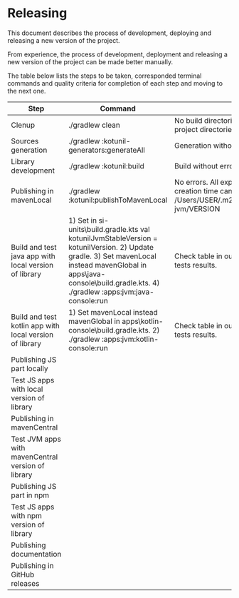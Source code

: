 # Releasing

This document describes the process of development, deploying and releasing a new version of the project.

From experience, the process of development, deployment and releasing a new version 
of the project can be made better manually.  

The table below lists the steps to be taken, corresponded terminal commands 
and quality criteria for completion of each step and moving to the next one.


| Step                                                    | Command                                                                                                                                                                                                                  | Quality Criteria                                                                                                                                              |
|---------------------------------------------------------|--------------------------------------------------------------------------------------------------------------------------------------------------------------------------------------------------------------------------|---------------------------------------------------------------------------------------------------------------------------------------------------------------|
| Clenup                                                  | ./gradlew clean                                                                                                                                                                                                          | No build directories in main project directory and sub-project directories.                                                                                   |
| Sources generation                                      | ./gradlew :kotunil-generators:generateAll                                                                                                                                                                                | Generation without errors.                                                                                                                                    |    
| Library development                                     | ./gradlew :kotunil:build                                                                                                                                                                                                 | Build without errors.                                                                                                                                         |                                                                                                                               |
| Publishing in mavenLocal                                | ./gradlew :kotunil:publishToMavenLocal                                                                                                                                                                                   | No errors. All expected libraries with corresponded creation time can be found in directory /Users/USER/.m2/repository/eu/sirotin/kotunil/kotunil-jvm/VERSION |
| Build and test java app with local version of library   | 1) Set in si-units\build.gradle.kts val kotunilJvmStableVersion = kotunilVersion. 2) Update gradle. 3) Set mavenLocal instead mavenGlobal in apps\java-console\build.gradle.kts. 4) ./gradlew :apps:jvm:java-console:run | Check table in output. Compare expectations and tests results.                                                                                                |
| Build and test kotlin app with local version of library | 1) Set mavenLocal instead mavenGlobal in apps\kotlin-console\build.gradle.kts. 2) ./gradlew :apps:jvm:kotlin-console:run                                                                                                 | Check table in output. Compare expectations and tests results.                                                                                                |
| Publishing JS part locally                              |                                                                                                                                                                                                                          |                                                                                                                                                               |
| Test JS apps with local version of library              |                                                                                                                                                                                                                          |                                                                                                                                                               |
| Publishing in mavenCentral                              |                                                                                                                                                                                                                          |                                                                                                                                                               |
| Test JVM apps with mavenCentral version of library      |                                                                                                                                                                                                                          |                                                                                                                                                               |
| Publishing JS part in npm                               |                                                                                                                                                                                                                          |                                                                                                                                                               |
| Test JS apps with npm version of library                |                                                                                                                                                                                                                          |                                                                                                                                                               |
| Publishing documentation                                |                                                                                                                                                                                                                          |                                                                                                                                                               |
| Publishing in GitHub releases                           |                                                                                                                                                                                                                          |                                                                                                                                                               |
